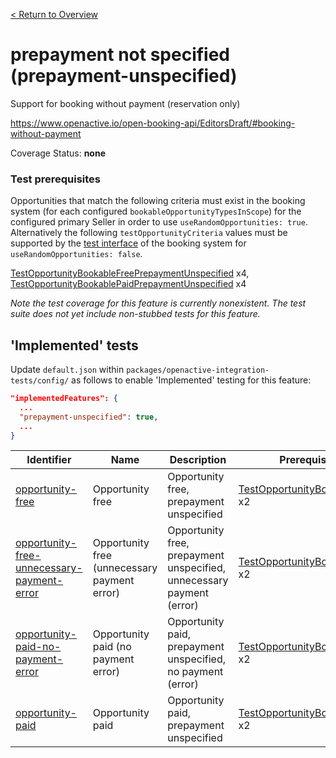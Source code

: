 [< Return to Overview](../../README.md)
# prepayment not specified (prepayment-unspecified)

Support for booking without payment (reservation only)


https://www.openactive.io/open-booking-api/EditorsDraft/#booking-without-payment

Coverage Status: **none**
### Test prerequisites
Opportunities that match the following criteria must exist in the booking system (for each configured `bookableOpportunityTypesInScope`) for the configured primary Seller in order to use `useRandomOpportunities: true`. Alternatively the following `testOpportunityCriteria` values must be supported by the [test interface](https://openactive.io/test-interface/) of the booking system for `useRandomOpportunities: false`.

[TestOpportunityBookableFreePrepaymentUnspecified](https://openactive.io/test-interface#TestOpportunityBookableFreePrepaymentUnspecified) x4, [TestOpportunityBookablePaidPrepaymentUnspecified](https://openactive.io/test-interface#TestOpportunityBookablePaidPrepaymentUnspecified) x4

*Note the test coverage for this feature is currently nonexistent. The test suite does not yet include non-stubbed tests for this feature.*


## 'Implemented' tests

Update `default.json` within `packages/openactive-integration-tests/config/` as follows to enable 'Implemented' testing for this feature:

```json
"implementedFeatures": {
  ...
  "prepayment-unspecified": true,
  ...
}
```

| Identifier | Name | Description | Prerequisites per Opportunity Type |
|------------|------|-------------|---------------|
| [opportunity-free](./implemented/opportunity-free-test.js) | Opportunity free | Opportunity free, prepayment unspecified | [TestOpportunityBookableFreePrepaymentUnspecified](https://openactive.io/test-interface#TestOpportunityBookableFreePrepaymentUnspecified) x2 |
| [opportunity-free-unnecessary-payment-error](./implemented/opportunity-free-unnecessary-payment-error-test.js) | Opportunity free (unnecessary payment error) | Opportunity free, prepayment unspecified, unnecessary payment (error) | [TestOpportunityBookableFreePrepaymentUnspecified](https://openactive.io/test-interface#TestOpportunityBookableFreePrepaymentUnspecified) x2 |
| [opportunity-paid-no-payment-error](./implemented/opportunity-paid-no-payment-error-test.js) | Opportunity paid (no payment error) | Opportunity paid, prepayment unspecified, no payment (error) | [TestOpportunityBookablePaidPrepaymentUnspecified](https://openactive.io/test-interface#TestOpportunityBookablePaidPrepaymentUnspecified) x2 |
| [opportunity-paid](./implemented/opportunity-paid-test.js) | Opportunity paid | Opportunity paid, prepayment unspecified | [TestOpportunityBookablePaidPrepaymentUnspecified](https://openactive.io/test-interface#TestOpportunityBookablePaidPrepaymentUnspecified) x2 |


